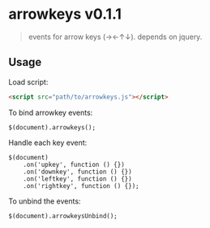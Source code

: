 # arrowkeys v0.1.1

> events for arrow keys (→←↑↓). depends on jquery.

## Usage

Load script:

```html
<script src="path/to/arrowkeys.js"></script>
```

To bind arrowkey events:

```
$(document).arrowkeys();
```

Handle each key event:
```
$(document)
    .on('upkey', function () {})
    .on('downkey', function () {})
    .on('leftkey', function () {})
    .on('rightkey', function () {});
```

To unbind the events:

```
$(document).arrowkeysUnbind();
```
